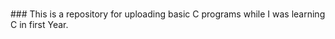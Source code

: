 <br> ### This is a repository for uploading basic C programs while I was learning C in first Year.</br>